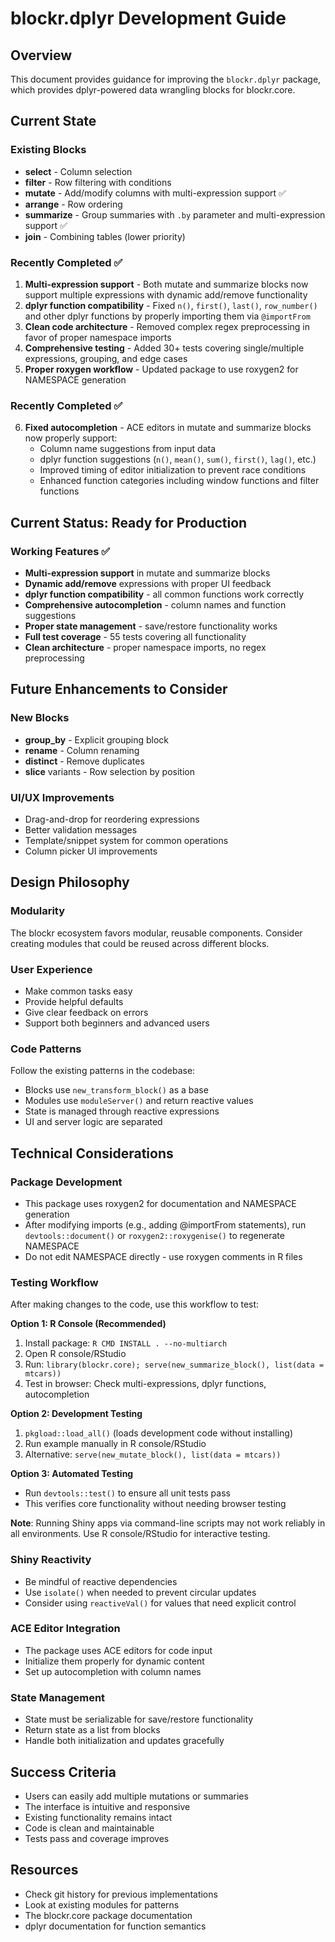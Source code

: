 # blockr.dplyr Development Guide

## Overview
This document provides guidance for improving the `blockr.dplyr` package, which provides dplyr-powered data wrangling blocks for blockr.core.

## Current State

### Existing Blocks
- **select** - Column selection
- **filter** - Row filtering with conditions  
- **mutate** - Add/modify columns with multi-expression support ✅
- **arrange** - Row ordering
- **summarize** - Group summaries with `.by` parameter and multi-expression support ✅
- **join** - Combining tables (lower priority)

### Recently Completed ✅
1. **Multi-expression support** - Both mutate and summarize blocks now support multiple expressions with dynamic add/remove functionality
2. **dplyr function compatibility** - Fixed `n()`, `first()`, `last()`, `row_number()` and other dplyr functions by properly importing them via `@importFrom`
3. **Clean code architecture** - Removed complex regex preprocessing in favor of proper namespace imports
4. **Comprehensive testing** - Added 30+ tests covering single/multiple expressions, grouping, and edge cases
5. **Proper roxygen workflow** - Updated package to use roxygen2 for NAMESPACE generation

### Recently Completed ✅ 
6. **Fixed autocompletion** - ACE editors in mutate and summarize blocks now properly support:
   - Column name suggestions from input data
   - dplyr function suggestions (`n()`, `mean()`, `sum()`, `first()`, `lag()`, etc.)
   - Improved timing of editor initialization to prevent race conditions
   - Enhanced function categories including window functions and filter functions

## Current Status: Ready for Production

### Working Features ✅
- **Multi-expression support** in mutate and summarize blocks
- **Dynamic add/remove** expressions with proper UI feedback
- **dplyr function compatibility** - all common functions work correctly
- **Comprehensive autocompletion** - column names and function suggestions
- **Proper state management** - save/restore functionality works
- **Full test coverage** - 55 tests covering all functionality
- **Clean architecture** - proper namespace imports, no regex preprocessing

## Future Enhancements to Consider

### New Blocks
- **group_by** - Explicit grouping block
- **rename** - Column renaming
- **distinct** - Remove duplicates
- **slice** variants - Row selection by position

### UI/UX Improvements
- Drag-and-drop for reordering expressions
- Better validation messages
- Template/snippet system for common operations
- Column picker UI improvements

## Design Philosophy

### Modularity
The blockr ecosystem favors modular, reusable components. Consider creating modules that could be reused across different blocks.

### User Experience
- Make common tasks easy
- Provide helpful defaults
- Give clear feedback on errors
- Support both beginners and advanced users

### Code Patterns
Follow the existing patterns in the codebase:
- Blocks use `new_transform_block()` as a base
- Modules use `moduleServer()` and return reactive values
- State is managed through reactive expressions
- UI and server logic are separated

## Technical Considerations

### Package Development
- This package uses roxygen2 for documentation and NAMESPACE generation
- After modifying imports (e.g., adding @importFrom statements), run `devtools::document()` or `roxygen2::roxygenise()` to regenerate NAMESPACE
- Do not edit NAMESPACE directly - use roxygen comments in R files

### Testing Workflow
After making changes to the code, use this workflow to test:

**Option 1: R Console (Recommended)**
1. Install package: `R CMD INSTALL . --no-multiarch`
2. Open R console/RStudio
3. Run: `library(blockr.core); serve(new_summarize_block(), list(data = mtcars))`
4. Test in browser: Check multi-expressions, dplyr functions, autocompletion

**Option 2: Development Testing**
1. `pkgload::load_all()` (loads development code without installing)
2. Run example manually in R console/RStudio
3. Alternative: `serve(new_mutate_block(), list(data = mtcars))`

**Option 3: Automated Testing**
- Run `devtools::test()` to ensure all unit tests pass
- This verifies core functionality without needing browser testing

**Note**: Running Shiny apps via command-line scripts may not work reliably in all environments. Use R console/RStudio for interactive testing.

### Shiny Reactivity
- Be mindful of reactive dependencies
- Use `isolate()` when needed to prevent circular updates
- Consider using `reactiveVal()` for values that need explicit control

### ACE Editor Integration
- The package uses ACE editors for code input
- Initialize them properly for dynamic content
- Set up autocompletion with column names

### State Management
- State must be serializable for save/restore functionality
- Return state as a list from blocks
- Handle both initialization and updates gracefully

## Success Criteria
- Users can easily add multiple mutations or summaries
- The interface is intuitive and responsive
- Existing functionality remains intact
- Code is clean and maintainable
- Tests pass and coverage improves

## Resources
- Check git history for previous implementations
- Look at existing modules for patterns
- The blockr.core package documentation
- dplyr documentation for function semantics